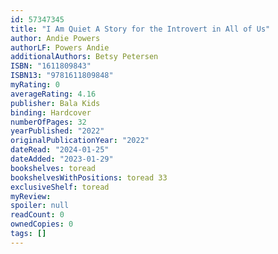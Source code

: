 ```yaml
---
id: 57347345
title: "I Am Quiet A Story for the Introvert in All of Us"
author: Andie Powers
authorLF: Powers Andie
additionalAuthors: Betsy Petersen
ISBN: "1611809843"
ISBN13: "9781611809848"
myRating: 0
averageRating: 4.16
publisher: Bala Kids
binding: Hardcover
numberOfPages: 32
yearPublished: "2022"
originalPublicationYear: "2022"
dateRead: "2024-01-25"
dateAdded: "2023-01-29"
bookshelves: toread
bookshelvesWithPositions: toread 33
exclusiveShelf: toread
myReview: 
spoiler: null
readCount: 0
ownedCopies: 0
tags: []
---
```


